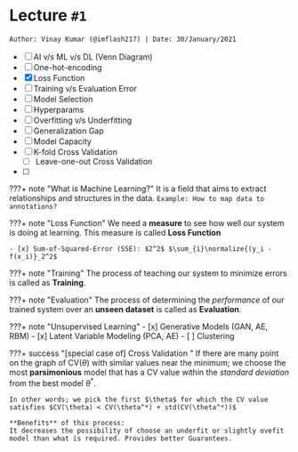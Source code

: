 # Lecture `#1`

`Author: Vinay Kumar (@imflash217) | Date: 30/January/2021`


- [ ] AI v/s ML v/s DL (Venn Diagram)
- [ ] One-hot-encoding
- [x] Loss Function
- [ ] Training v/s Evaluation Error
- [ ] Model Selection
- [ ] Hyperparams
- [ ] Overfitting v/s Underfitting
- [ ] Generalization Gap
- [ ] Model Capacity
- [ ] K-fold Cross Validation
  - [ ] Leave-one-out Cross Validation
- [ ] 

???+ note "What is Machine Learning?"
    It is a field that aims to extract relationships and structures in the data.
    `Example: How to map data to annotations?`

???+ note "Loss Function"
    We need a **measure** to see how well our system is doing at learning.
    This measure is called **Loss Function**

    - [x] Sum-of-Squared-Error (SSE): $2^2$ $\sum_{i}\normalize{(y_i - f(x_i)}_2^2$

???+ note "Training"
    The process of teaching our system to minimize errors is called as **Training**.

???+ note "Evaluation"
    The process of determining the _performance_ of our trained system over an **unseen dataset** is called as **Evaluation**.

???+ note "Unsupervised Learning"
    - [x] Generative Models (GAN, AE, RBM)
    - [x] Latent Variable Modeling (PCA, AE)
    - [ ] Clustering

???+ success "[special case of] Cross Validation "
    If there are many point on the graph of CV($\theta$) with similar values near the minimum; we choose the most **parsimonious** model that has a CV value within the _standard deviation_ from the best model $\theta^*$.

    In other words; we pick the first $\theta$ for which the CV value satisfies $CV(\theta) < CV(\theta^*) + std(CV(\theta^*))$

    **Benefits** of this process:
    It decreases the possibility of choose an underfit or slightly ovefit model than what is required. Provides better Guarantees.